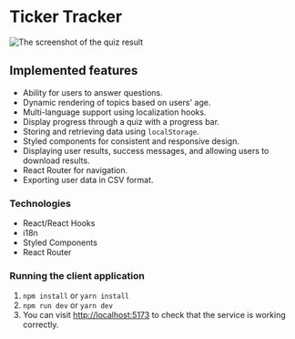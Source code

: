 # Ticker Tracker

<img src="https://res.cloudinary.com/deojavjaq/image/upload/v1708708351/projects/csv-result-example_pq9m7l.png" alt="The screenshot of the quiz result"/>

## Implemented features

- Ability for users to answer questions.
- Dynamic rendering of topics based on users' age.
- Multi-language support using localization hooks.
- Display progress through a quiz with a progress bar.
- Storing and retrieving data using `localStorage`.
- Styled components for consistent and responsive design.
- Displaying user results, success messages, and allowing users to download
  results.
- React Router for navigation.
- Exporting user data in CSV format.

### Technologies

- React/React Hooks
- i18n
- Styled Components
- React Router

### Running the client application

1. `npm install` or `yarn install`
2. `npm run dev` or `yarn dev`
3. You can visit [http://localhost:5173](http://localhost:5173) to check that
   the service is working correctly.
